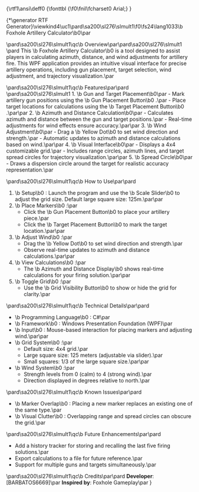 {\rtf1\ansi\deff0
{\fonttbl
{\f0\fnil\fcharset0 Arial;}
}

{\*\generator RTF Generator}\viewkind4\uc1\pard\sa200\sl276\slmult1\f0\fs24\lang1033\b Foxhole Artillery Calculator\b0\par

\pard\sa200\sl276\slmult1\qc\b Overview\par\pard\sa200\sl276\slmult1
\pard This \b Foxhole Artillery Calculator\b0  is a tool designed to assist players in calculating azimuth, distance, and wind adjustments for artillery fire. This WPF application provides an intuitive visual interface for precise artillery operations, including gun placement, target selection, wind adjustment, and trajectory visualization.\par

\pard\sa200\sl276\slmult1\qc\b Features\par\pard
\pard\sa200\sl276\slmult1 1. \b Gun and Target Placement\b0\par
    - Mark artillery gun positions using the \b Gun Placement Button\b0 .\par
    - Place target locations for calculations using the \b Target Placement Button\b0 .\par\par
2. \b Azimuth and Distance Calculation\b0\par
    - Calculates azimuth and distance between the gun and target positions.\par
    - Real-time adjustments for wind effects ensure accuracy.\par\par
3. \b Wind Adjustment\b0\par
    - Drag a \b Yellow Dot\b0  to set wind direction and strength.\par
    - Automatic updates to azimuth and distance calculations based on wind.\par\par
4. \b Visual Interface\b0\par
    - Displays a 4x4 customizable grid.\par
    - Includes range circles, azimuth lines, and target spread circles for trajectory visualization.\par\par
5. \b Spread Circle\b0\par
    - Draws a dispersion circle around the target for realistic accuracy representation.\par

\pard\sa200\sl276\slmult1\qc\b How to Use\par\pard
1. \b Setup\b0 : Launch the program and use the \b Scale Slider\b0  to adjust the grid size. Default large square size: 125m.\par\par
2. \b Place Markers\b0 :\par
    - Click the \b Gun Placement Button\b0  to place your artillery piece.\par
    - Click the \b Target Placement Button\b0  to mark the target location.\par\par
3. \b Adjust Wind\b0 :\par
    - Drag the \b Yellow Dot\b0  to set wind direction and strength.\par
    - Observe real-time updates to azimuth and distance calculations.\par\par
4. \b View Calculations\b0 :\par
    - The \b Azimuth and Distance Display\b0  shows real-time calculations for your firing solution.\par\par
5. \b Toggle Grid\b0 :\par
    - Use the \b Grid Visibility Button\b0  to show or hide the grid for clarity.\par

\pard\sa200\sl276\slmult1\qc\b Technical Details\par\pard
- \b Programming Language\b0 : C#\par
- \b Framework\b0 : Windows Presentation Foundation (WPF)\par
- \b Input\b0 : Mouse-based interaction for placing markers and adjusting wind.\par\par
- \b Grid System\b0 :\par
    - Default size: 4x4 grid.\par
    - Large square size: 125 meters (adjustable via slider).\par
    - Small squares: 1/3 of the large square size.\par\par
- \b Wind System\b0 :\par
    - Strength levels from 0 (calm) to 4 (strong wind).\par
    - Direction displayed in degrees relative to north.\par

\pard\sa200\sl276\slmult1\qc\b Known Issues\par\pard
- \b Marker Overlap\b0 : Placing a new marker replaces an existing one of the same type.\par
- \b Visual Clutter\b0 : Overlapping range and spread circles can obscure the grid.\par

\pard\sa200\sl276\slmult1\qc\b Future Enhancements\par\pard
- Add a history tracker for storing and recalling the last five firing solutions.\par
- Export calculations to a file for future reference.\par
- Support for multiple guns and targets simultaneously.\par

\pard\sa200\sl276\slmult1\qc\b Credits\par\pard
**Developer**: [BARBATOS6669]\par
**Inspired by**: Foxhole Gameplay\par
}

